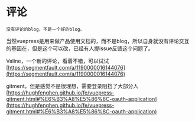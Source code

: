 # 评论

    没有评论的blog，不是一个好的blog。

当然vuepress是用来做产品使用文档的，而不是blog，所以自身就没有评论交互的基因在，但是这个可以改，已经有人提issue反馈这个问题了。


Valine，一个新的评论，看着不错，可以试试
[https://segmentfault.com/a/1190000016144076](https://segmentfault.com/a/1190000016144076)


gitment，但是感觉不是很理想，需要登录阻挡了大部分人
[https://hughfenghen.github.io/fe/vuepress-gitment.html#%E6%B3%A8%E5%86%8C-oauth-application](https://hughfenghen.github.io/fe/vuepress-gitment.html#%E6%B3%A8%E5%86%8C-oauth-application)

